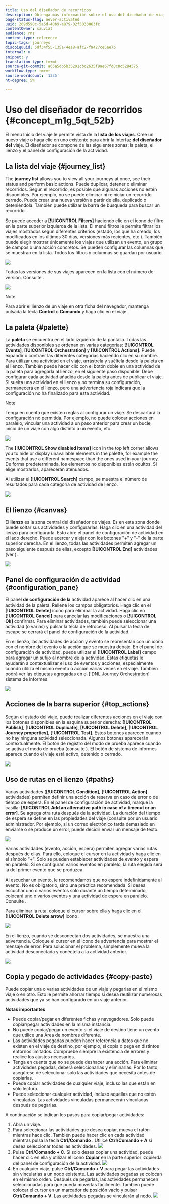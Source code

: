 ```yaml
---
title: Uso del diseñador de recorridos
description: Obtenga más información sobre el uso del diseñador de viajes
page-status-flag: never-activated
uuid: 269d590c-5a6d-40b9-a879-02f5033863fc
contentOwner: sauviat
audience: rns
content-type: reference
topic-tags: journeys
discoiquuid: 5df34f55-135a-4ea8-afc2-f9427ce5ae7b
internal: n
snippet: y
translation-type: tm+mt
source-git-commit: a65a5db5b35291cbc2635f9ae67fd8c8c5284575
workflow-type: tm+mt
source-wordcount: '1335'
ht-degree: 5%

---
```



# Uso del diseñador de recorridos {#concept_m1g_5qt_52b}

El menú Inicio del viaje le permite vista de la **lista de los viajes**. Cree un nuevo viaje o haga clic en uno existente para abrir la interfaz **del diseñador del** viaje. El diseñador se compone de las siguientes zonas: la paleta, el lienzo y el panel de configuración de la actividad.

## La lista del viaje {#journey_list}

The **journey list** allows you to view all your journeys at once, see their status and perform basic actions. Puede duplicar, detener o eliminar recorridos. Según el recorrido, es posible que algunas acciones no estén disponibles. Por ejemplo, no se puede eliminar ni reiniciar un recorrido cerrado. Puede crear una nueva versión a partir de ella, duplicado o deteniéndola. También puede utilizar la barra de búsqueda para buscar un recorrido.

Se puede acceder a **[!UICONTROL Filters]** haciendo clic en el icono de filtro en la parte superior izquierda de la lista. El menú filtros le permite filtrar los viajes mostrados según diferentes criterios (estado, los que ha creado, los modificados en los últimos 30 días, versiones más recientes, etc.). También puede elegir mostrar únicamente los viajes que utilizan un evento, un grupo de campos o una acción concretos. Se pueden configurar las columnas que se muestran en la lista. Todos los filtros y columnas se guardan por usuario.

![](../assets/journey74.png)

Todas las versiones de sus viajes aparecen en la lista con el número de versión. Consulte [](../building-journeys/journey-versions.md).

![](../assets/journey37.png)

>[!NOTE]
>
>Para abrir el lienzo de un viaje en otra ficha del navegador, mantenga pulsada la tecla **Control** o **Comando** y haga clic en el viaje.

## La paleta {#palette}

La **paleta** se encuentra en el lado izquierdo de la pantalla. Todas las actividades disponibles se ordenan en varias categorías: **[!UICONTROL Events]**, **[!UICONTROL Orchestration]** y **[!UICONTROL Actions]**. Puede expandir o contraer las diferentes categorías haciendo clic en su nombre. Para utilizar una actividad en el viaje, arrástrela y suéltela desde la paleta en el lienzo. También puede hacer clic con el botón doble en una actividad de la paleta para agregarla al lienzo, en el siguiente paso disponible. Debe configurar cada actividad añadida desde la paleta antes de publicar el viaje. Si suelta una actividad en el lienzo y no termina su configuración, permanecerá en el lienzo, pero una advertencia roja indicará que la configuración no ha finalizado para esta actividad.

>[!NOTE]
>
>Tenga en cuenta que existen reglas al configurar un viaje. Se descartará la configuración no permitida. Por ejemplo, no puede colocar acciones en paralelo, vincular una actividad a un paso anterior para crear un bucle, inicio de un viaje con algo distinto a un evento, etc.

![](../assets/journey38.png)

The **[!UICONTROL Show disabled items]** icon in the top left corner allows you to hide or display unavailable elements in the palette, for example the events that use a different namespace than the ones used in your journey. De forma predeterminada, los elementos no disponibles están ocultos. Si elige mostrarlos, aparecerán atenuados.

Al utilizar el **[!UICONTROL Search]** campo, se muestra el número de resultados para cada categoría de actividad de lienzo.

![](../assets/palette-filter.png)

## El lienzo {#canvas}

El **lienzo** es la zona central del diseñador de viajes. Es en esta zona donde puede soltar sus actividades y configurarlas. Haga clic en una actividad del lienzo para configurarla. Esto abre el panel de configuración de actividad en el lado derecho. Puede acercar y alejar con los botones &quot;+&quot; y &quot;-&quot; de la parte superior derecha. En el lienzo, todas las actividades permiten agregar un paso siguiente después de ellas, excepto **[!UICONTROL End]** actividades (ver [](../building-journeys/end-activity.md)).

![](../assets/journey39.png)

## Panel de configuración de actividad {#configuration_pane}

El panel **de configuración de la** actividad aparece al hacer clic en una actividad de la paleta. Rellene los campos obligatorios. Haga clic en el **[!UICONTROL Delete]** icono para eliminar la actividad. Haga clic en **[!UICONTROL Cancel]** para cancelar las modificaciones o **[!UICONTROL Ok]** confirmar. Para eliminar actividades, también puede seleccionar una actividad (o varias) y pulsar la tecla de retroceso. Al pulsar la tecla de escape se cerrará el panel de configuración de la actividad.

En el lienzo, las actividades de acción y evento se representan con un icono con el nombre del evento o la acción que se muestra debajo. En el panel de configuración de actividad, puede utilizar el **[!UICONTROL Label]** campo para agregar un sufijo al nombre de la actividad. Estas etiquetas le ayudarán a contextualizar el uso de eventos y acciones, especialmente cuando utiliza el mismo evento o acción varias veces en el viaje. También podrá ver las etiquetas agregadas en el [!DNL Journey Orchestration] sistema de informes.

![](../assets/journey59bis.png)

## Acciones de la barra superior {#top_actions}

Según el estado del viaje, puede realizar diferentes acciones en el viaje con los botones disponibles en la esquina superior derecha: **[!UICONTROL Publish]**, **[!UICONTROL Duplicate]**, **[!UICONTROL Delete]**, **[!UICONTROL Journey properties]**, **[!UICONTROL Test]**. Estos botones aparecen cuando no hay ninguna actividad seleccionada. Algunos botones aparecerán contextualmente. El botón de registro del modo de prueba aparece cuando se activa el modo de prueba (consulte [](../building-journeys/testing-the-journey.md)). El botón de sistema de informes aparece cuando el viaje está activo, detenido o cerrado.

![](../assets/journey41.png)

## Uso de rutas en el lienzo {#paths}

Varias actividades (**[!UICONTROL Condition]**, **[!UICONTROL Action]** actividades) permiten definir una acción de reserva en caso de error o de tiempo de espera. En el panel de configuración de actividad, marque la casilla: **[!UICONTROL Add an alternative path in case of a timeout or an error]**. Se agrega otra ruta después de la actividad. La duración del tiempo de espera se define en las propiedades del viaje (consulte [](../building-journeys/changing-properties.md) por un usuario administrador. Por ejemplo, si un correo electrónico tarda demasiado en enviarse o se produce un error, puede decidir enviar un mensaje de texto.

![](../assets/journey42.png)

Varias actividades (evento, acción, espera) permiten agregar varias rutas después de ellas. Para ello, coloque el cursor en la actividad y haga clic en el símbolo &quot;+&quot;. Solo se pueden establecer actividades de evento y espera en paralelo. Si se configuran varios eventos en paralelo, la ruta elegida será la del primer evento que se produzca.

Al escuchar un evento, le recomendamos que no espere indefinidamente al evento. No es obligatorio, sino una práctica recomendada. Si desea escuchar uno o varios eventos solo durante un tiempo determinado, colocará uno o varios eventos y una actividad de espera en paralelo. Consulte [](../building-journeys/event-activities.md#section_vxv_h25_pgb).

Para eliminar la ruta, coloque el cursor sobre ella y haga clic en el **[!UICONTROL Delete arrow]** icono .

![](../assets/journey42ter.png)

En el lienzo, cuando se desconectan dos actividades, se muestra una advertencia. Coloque el cursor en el icono de advertencia para mostrar el mensaje de error. Para solucionar el problema, simplemente mueva la actividad desconectada y conéctela a la actividad anterior.

![](../assets/canvas-disconnected.png)

## Copia y pegado de actividades {#copy-paste}

Puede copiar una o varias actividades de un viaje y pegarlas en el mismo viaje o en otro. Esto le permite ahorrar tiempo si desea reutilizar numerosas actividades que ya se han configurado en un viaje anterior.

**Notas importantes**

* Puede copiar/pegar en diferentes fichas y navegadores. Solo puede copiar/pegar actividades en la misma instancia.
* No puede copiar/pegar un evento si el viaje de destino tiene un evento que utilice una Área de nombres diferente.
* Las actividades pegadas pueden hacer referencia a datos que no existen en el viaje de destino, por ejemplo, si copia o pega en distintos entornos limitados. Compruebe siempre la existencia de errores y realice los ajustes necesarios.
* Tenga en cuenta que no se puede deshacer una acción. Para eliminar actividades pegadas, deberá seleccionarlas y eliminarlas. Por lo tanto, asegúrese de seleccionar solo las actividades que necesita antes de copiarlas.
* Puede copiar actividades de cualquier viaje, incluso las que están en sólo lectura.
* Puede seleccionar cualquier actividad, incluso aquellas que no estén vinculadas. Las actividades vinculadas permanecerán vinculadas después de pegarlas.

A continuación se indican los pasos para copiar/pegar actividades:

1. Abra un viaje.
1. Para seleccionar las actividades que desea copiar, mueva el ratón mientras hace clic. También puede hacer clic en cada actividad mientras pulsa la tecla **Ctrl/Comando** . Utilice **Ctrl/Comando + A** si desea seleccionar todas las actividades.
   ![](../assets/copy-paste1.png)
1. Pulse **Ctrl/Comando + C**.
Si solo desea copiar una actividad, puede hacer clic en ella y utilizar el icono **Copiar** en la parte superior izquierda del panel de configuración de la actividad.
   ![](../assets/copy-paste2.png)
1. En cualquier viaje, pulse **Ctrl/Comando + V** para pegar las actividades sin vincularlas a un nodo existente. Las actividades pegadas se colocan en el mismo orden. Después de pegarlas, las actividades permanecen seleccionadas para que pueda moverlas fácilmente. También puede colocar el cursor en un marcador de posición vacío y pulsar **Ctrl/Comando + V**. Las actividades pegadas se vincularán al nodo.
   ![](../assets/copy-paste3.png)

